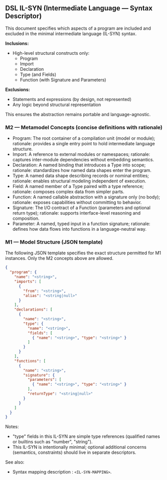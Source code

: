 <IL-SYN-DESCRIPTION>

## DSL IL-SYN (Intermediate Language — Syntax Descriptor)

This document specifies which aspects of a program are included and excluded in the minimal intermediate language (IL-SYN) syntax.

**Inclusions:**  
- High-level structural constructs only:  
  - Program  
  - Import  
  - Declaration  
  - Type (and Fields)  
  - Function (with Signature and Parameters)  

**Exclusions:**  
- Statements and expressions (by design, not represented)  
- Any logic beyond structural representation  

This ensures the abstraction remains portable and language-agnostic.

### M2 — Metamodel Concepts (concise definitions with rationale)

- Program: The root container of a compilation unit (model or module); rationale: provides a single entry point to hold intermediate language structure.
- Import: A reference to external modules or namespaces; rationale: captures inter-module dependencies without embedding semantics.
- Declaration: A named binding that introduces a Type into scope; rationale: standardizes how named data shapes enter the program.
- Type: A named data shape describing records or nominal entities; rationale: enables structural modeling independent of execution.
- Field: A named member of a Type paired with a type reference; rationale: composes complex data from simpler parts.
- Function: A named callable abstraction with a signature only (no body); rationale: exposes capabilities without committing to behavior.
- Signature: The I/O contract of a Function (parameters and optional return type); rationale: supports interface-level reasoning and composition.
- Parameter: A named, typed input in a function signature; rationale: defines how data flows into functions in a language-neutral way.

### M1 — Model Structure (JSON template)

The following JSON template specifies the exact structure permitted for M1 instances. Only the M2 concepts above are allowed.

```json
{
  "program": {
    "name": "<string>",
    "imports": [
      {
        "from": "<string>",
        "alias": "<string|null>"
      }
    ],
    "declarations": [
      {
        "name": "<string>",
        "type": {
          "name": "<string>",
          "fields": [
            { "name": "<string>", "type": "<string>" }
          ]
        }
      }
    ],
    "functions": [
      {
        "name": "<string>",
        "signature": {
          "parameters": [
            { "name": "<string>", "type": "<string>" }
          ],
          "returnType": "<string|null>"
        }
      }
    ]
  }
}
```

Notes:
- "type" fields in this IL-SYN are simple type references (qualified names or builtins such as "number", "string").
- This IL-SYN is intentionally minimal; optional additional concerns (semantics, constraints) should live in separate descriptors.

See also:
- Syntax mapping description : `<IL-SYN-MAPPING>`.

</IL-SYN-DESCRIPTION>
